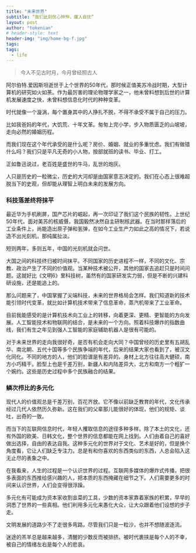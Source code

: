 ```yaml
---
title: "未来世界"
subtitle: “我们此刻忧心忡忡，庸人自扰”
layout: post
author: "tokenian"
# header-style: text
header-img: "img/home-bg-f.jpg"
tags:
tags:
  - life
---
```

> 今人不见古时月，今月曾经照古人

阿尔伯特.爱因斯坦逝世于上个世界的50年代，那时候正值美苏冷战时期，大型计算机的研究如火如荼。作为最厉害的理论物理学家之一，他未曾料想到后世的计算机发展速度之快，未曾料想信息化时代的种种变革。

时代就像一个漩涡，每个置身其中的人挣扎不脱，不得不承受不属于自己的压力。

比如我爸妈的年代，大饥荒、十年文革。匆匆上完小学，步入物质匮乏的山坡坡，走向必然的婚姻历程。

而我们现在这个年代承受的是什么呢？房价、婚姻、就业的多重忧虑。我们有做错什么吗？我们只是平凡无奇的小人物，按部就班的读书、毕业、打工。

正如鲁迅说过，老百姓是盛世的牛马，乱世的炮灰。

人只是历史的一粒微尘，历史的大河却是由国家意志决定的。我们在心态上很难超脱当下的史观，但却能从理智上明白未来的发展方向。

### 科技落差终将抹平

最近华为手机刷屏，国产芯片的崛起，再一次印证了我们这个民族的韧性。上世纪50年代，面对美苏的核威慑，我国毅然决然自主研制核武器。在当时那样落后的工业条件上，尚能造出原子弹和氢弹，在如今工业生产力如此之高的情况下，若说造不出光刻机，那纯属扯淡。

短则两年，多则五年，中国的光刻机就会问世。

大国之间的科技终归被时间抹平。不同国家的历史进程不一样，不同的文化、宗教、政治产生了不同的价值观。当某种技术被公开，其他的国家去追赶只是时间问题。这就好比《文明6》里科技树，虽然有的国家研发实力弱，但是不断的兴建科研设施，还是能追上的。

那么问题来了，中国掌握了尖端科技，未来的世界格局会怎样。我们知道新的技术能引领时代变革，就比如计算机技术带来了信息革命，蒸汽机带来了工业革命。

目前我能感受的是计算机技术向工业上的转移，向着更深、更精、更智能的方向发展。人工智能技术和物联网的结合，是未来的一个方向。照着科技爆炸的指数曲线，我们有生之年见到强人工智能的家庭辅助机器人是很有可能的。

对于未来世界的走向我很好奇，是否有机会走向大同？中国曾经的历史里有五胡乱华、南北朝、五代十国等多个民族争端的年代，后来的结果大家也看到了，被汉文化同化。不同的地方的人，他们的脸谱是有差异的。身材上北方往往高大健硕，南方小巧精干。脸型上也是千差万别，新疆人和内陆差异大，北方和南方一个粗犷一个婉约。这些是历史过程中多个民族融合的结果。

### 鳞次栉比的多元化

现代人的价值观总是千差万别，百花齐放。它不像以前缺乏教育的年代，文化传承经过几代人依然历久弥新。这在我们的父辈那儿能很好的体现，他们的规矩、谈吐，出奇的一致。

而当下的互联网信息时代，年轻人攫取信息的途径多种多样。除了本土的文化，还有外国的欧美、日韩文化，整个世界的信息都能在网上找到。人们由着自己的喜好做出选择，自由的表达自我。这种多元化的世界对于文化、艺术是好的，但是换个角度看，它让人们缺乏专注力。总是有和你喜欢的东西类似的东西，人总会陷入这无止尽的表象之中。

在我看来，人生的过程是一个认识世界的过程。互联网多媒体的爆炸式传播，把很多表面的东西推给感兴趣的人，把本质的东西掩藏在细节之下。人们需要更多的时间来认识世界，人们会变得很浮躁。

多元化有可能成为资本家收割韭菜的工具，少数的资本家靠着家族的积累，早早的洞悉了世界的一些真相。他们利用多元化来愚化大众，让大众跟着他们设想的步子走。

文明发展的道路少不了走很多弯路，尽管我们只是一粒沙，也并不想随波逐流。

迷途的羔羊总是越来越多，清醒的少数反而被排挤。被时代裹挟是每个人的不幸，被自己的情绪左右是每个人的悲哀。
